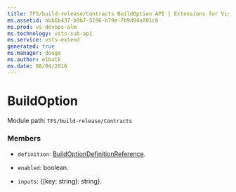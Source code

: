```yaml
---
title: TFS/build-release/Contracts BuildOption API | Extensions for Visual Studio Team Services
ms.assetid: abb6b437-b9b7-5196-b79e-7b9d94af01c6
ms.prod: vs-devops-alm
ms.technology: vsts-sub-api
ms.service: vsts-extend
generated: true
ms.manager: douge
ms.author: elbatk
ms.date: 08/04/2016
---
```


# BuildOption

Module path: `TFS/build-release/Contracts`


### Members

* `definition`: [BuildOptionDefinitionReference](./BuildOptionDefinitionReference.md). 

* `enabled`: boolean. 

* `inputs`: {[key: string]: string}. 

